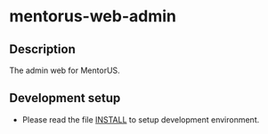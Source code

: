 # mentorus-web-admin

## Description

The admin web for MentorUS.

## Development setup
- Please read the file [INSTALL](./INSTALL.md) to setup development environment.
